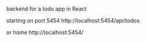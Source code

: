 backend for a todo app in React

starting on port 5454
http://localhost:5454/api/todos

or home
http://localhost:5454/
